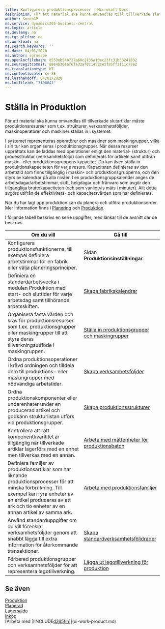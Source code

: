 ```yaml
---
title: Konfigurera produktionsprocesser | Microsoft Docs
description: För att material ska kunna omvandlas till tillverkade slutartiklar måste produktionsresurser som t.ex. strukturer, verksamhetsföljder, maskinoperatörer och maskiner ställas in i systemet.
author: SorenGP
ms.service: dynamics365-business-central
ms.topic: article
ms.devlang: na
ms.tgt_pltfrm: na
ms.workload: na
ms.search.keywords: ''
ms.date: 04/01/2020
ms.author: sgroespe
ms.openlocfilehash: d559eb54b727a60c2135a10ec23fc31b33241832
ms.sourcegitcommit: 88e4b30eaf6fa32af0c1452ce2f85ff1111c75e2
ms.translationtype: HT
ms.contentlocale: sv-SE
ms.lasthandoff: 04/01/2020
ms.locfileid: "3190641"
---
```

# <a name="setting-up-manufacturing"></a>Ställa in Produktion
För att material ska kunna omvandlas till tillverkade slutartiklar måste produktionsresurser som t.ex. strukturer, verksamhetsföljder, maskinoperatörer och maskiner ställas in i systemet.

I systemet representeras operatörer och maskiner som maskingrupper, vilka i sin tur kan organiseras i produktionsgrupper. När dessa resurser upprättats kan de laddas med operationer enligt den material- (struktur) och processtruktur (verksamhetsföljd) som definierats för artikeln samt utifrån maskin- eller produktionsgruppens kapacitet. Du kan även ställa in produktionskapaciteten för varje resurs. Kapaciteten definieras av den arbetstid som finns tillgänglig i maskin- och produktionsgrupperna, och den styrs av kalendrar på alla nivåer. I en produktionsgruppkalender anges de arbetsdagar/arbetstimmar, skift, helgdagar och frånvaro som avgör den tillgängliga bruttokapaciteten (och som vanligtvis mäts i minuter). Allt detta avgörs utifrån de effektivitets- och kapacitetsvärden som har definierats.  

När du har lagt upp produktion kan du planera och utföra produktionsorder. Mer information finns i [Planering](production-planning.md) och [Produktion](production-manage-manufacturing.md).  

 I följande tabell beskrivs en serie uppgifter, med länkar till de avsnitt där de beskrivs.   

|**Om du vill**|**Gå till**|  
|------------|-------------|  
|Konfigurera produktionsfunktionerna, till exempel definiera arbetstimmar för en fabrik eller välja planeringsprinciper.|Sidan **Produktionsinställningar**.|  
|Definiera en standardarbetsvecka i modulen Produktion med start- och sluttider för varje arbetsdag samt tillhörande arbetsskiften.|[Skapa fabrikskalendrar](production-how-to-create-work-center-calendars.md)|  
|Organisera fasta värden och krav för produktionsresurser som t.ex. produktionsgrupper eller maskingrupper till att styra deras tillverkningsutflöde i maskingruppen.|[Ställa in produktionsgrupper och maskingrupper](production-how-to-set-up-work-and-machine-centers.md)|
|Ordna produktionsoperationer i krävd ordningen och tilldela dem till produktions- eller maskingrupper med nödvändiga arbetstider.|[Skapa verksamhetsföljder](production-how-to-create-routings.md)|
|Ordna produktionskomponenter eller underenheter under en producerad artikel och godkänn strukturlistan utförs vid produktionsgrupper.|[Skapa produktionsstrukturer](production-how-to-create-production-boms.md)|
|Kontrollera att rätt komponentkvantitet är tillgänglig när tillverkade artiklar lagerförs med en enhet men tillverkas med en annan.|[Arbeta med måttenheter för produktionsbatch](production-how-to-use-the-manufacturing-batch-unit-of-measure.md)|  
|Definiera familjer av produktionsartiklar som har liknande produktionsprocesser för att minska förbrukning. Till exempel kan fyra enheter av en artikel produceras av ett ark och tio enheter av en annan artikel av samma ark.|[Arbeta med produktionsfamiljer](production-how-work-family.md)|
|Använd standarduppgifter om du vill förenkla verksamhetsföljder genom att snabbt lägga till extra information för återkommande transaktioner.|[Skapa standardverksamhetsföljdrader](production-how-set-up-standard-routing-lines.md)|  
|Förbered produktionsgrupper och verksamhetsföljder för att representera legotillverkning.|[Lägga ut legotillverkning för produktion](production-how-to-subcontract-manufacturing.md)|  

## <a name="see-also"></a>Se även
[Produktion](production-manage-manufacturing.md)    
[Planerad](production-planning.md)   
[Lagersaldo](inventory-manage-inventory.md)  
[Inköp](purchasing-manage-purchasing.md)  
[Arbeta med [!INCLUDE[d365fin](includes/d365fin_md.md)]](ui-work-product.md)
